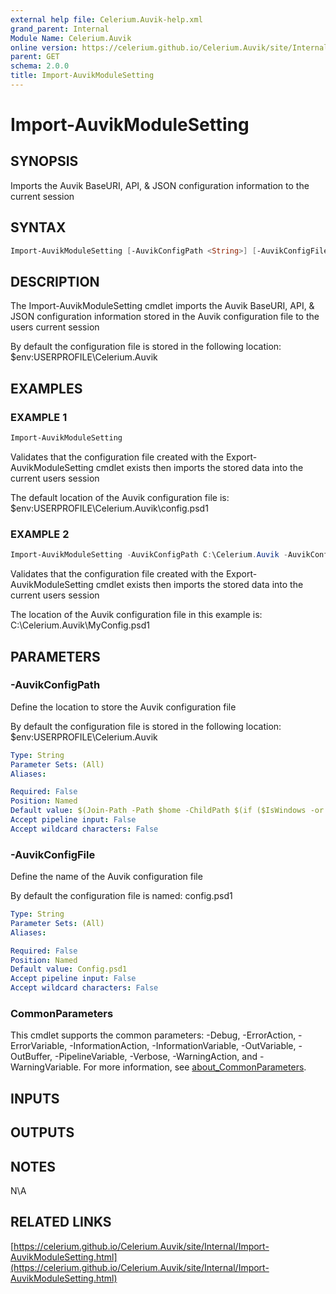 ```yaml
---
external help file: Celerium.Auvik-help.xml
grand_parent: Internal
Module Name: Celerium.Auvik
online version: https://celerium.github.io/Celerium.Auvik/site/Internal/Import-AuvikModuleSetting.html
parent: GET
schema: 2.0.0
title: Import-AuvikModuleSetting
---
```


# Import-AuvikModuleSetting

## SYNOPSIS
Imports the Auvik BaseURI, API, & JSON configuration information to the current session

## SYNTAX

```powershell
Import-AuvikModuleSetting [-AuvikConfigPath <String>] [-AuvikConfigFile <String>] [<CommonParameters>]
```

## DESCRIPTION
The Import-AuvikModuleSetting cmdlet imports the Auvik BaseURI, API, & JSON configuration
information stored in the Auvik configuration file to the users current session

By default the configuration file is stored in the following location:
    $env:USERPROFILE\Celerium.Auvik

## EXAMPLES

### EXAMPLE 1
```powershell
Import-AuvikModuleSetting
```

Validates that the configuration file created with the Export-AuvikModuleSetting cmdlet exists
then imports the stored data into the current users session

The default location of the Auvik configuration file is:
    $env:USERPROFILE\Celerium.Auvik\config.psd1

### EXAMPLE 2
```powershell
Import-AuvikModuleSetting -AuvikConfigPath C:\Celerium.Auvik -AuvikConfigFile MyConfig.psd1
```

Validates that the configuration file created with the Export-AuvikModuleSetting cmdlet exists
then imports the stored data into the current users session

The location of the Auvik configuration file in this example is:
    C:\Celerium.Auvik\MyConfig.psd1

## PARAMETERS

### -AuvikConfigPath
Define the location to store the Auvik configuration file

By default the configuration file is stored in the following location:
    $env:USERPROFILE\Celerium.Auvik

```yaml
Type: String
Parameter Sets: (All)
Aliases:

Required: False
Position: Named
Default value: $(Join-Path -Path $home -ChildPath $(if ($IsWindows -or $PSEdition -eq 'Desktop') {"Celerium.Auvik"}else{".Celerium.Auvik"}) )
Accept pipeline input: False
Accept wildcard characters: False
```

### -AuvikConfigFile
Define the name of the Auvik configuration file

By default the configuration file is named:
    config.psd1

```yaml
Type: String
Parameter Sets: (All)
Aliases:

Required: False
Position: Named
Default value: Config.psd1
Accept pipeline input: False
Accept wildcard characters: False
```

### CommonParameters
This cmdlet supports the common parameters: -Debug, -ErrorAction, -ErrorVariable, -InformationAction, -InformationVariable, -OutVariable, -OutBuffer, -PipelineVariable, -Verbose, -WarningAction, and -WarningVariable. For more information, see [about_CommonParameters](http://go.microsoft.com/fwlink/?LinkID=113216).

## INPUTS

## OUTPUTS

## NOTES
N\A

## RELATED LINKS

[https://celerium.github.io/Celerium.Auvik/site/Internal/Import-AuvikModuleSetting.html](https://celerium.github.io/Celerium.Auvik/site/Internal/Import-AuvikModuleSetting.html)

